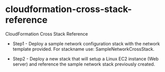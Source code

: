# cloudformation-cross-stack-reference

CloudFormation Cross Stack Reference

- Step1 - Deploy a sample network configuration stack with the network template provided. For stackname use: SampleNetworkCrossStack.

- Step2 - Deploy a new stack that will setup a Linux EC2 instance (Web server) and reference the sample network stack previously created.
